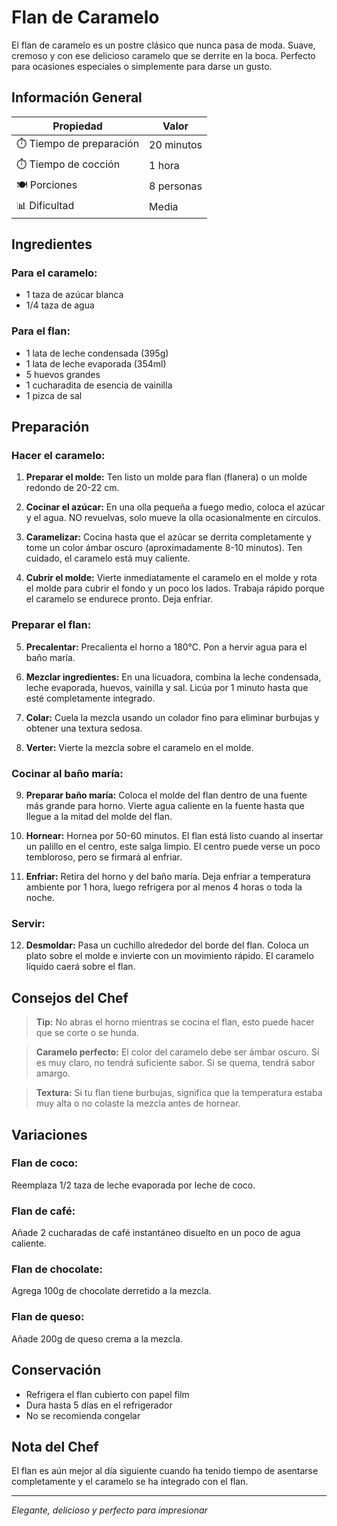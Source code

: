 # Flan de Caramelo

El flan de caramelo es un postre clásico que nunca pasa de moda. Suave, cremoso y con ese delicioso caramelo que se derrite en la boca. Perfecto para ocasiones especiales o simplemente para darse un gusto.

## Información General

| Propiedad | Valor |
|-----------|-------|
| ⏱️ Tiempo de preparación | 20 minutos |
| ⏱️ Tiempo de cocción | 1 hora |
| 🍽️ Porciones | 8 personas |
| 📊 Dificultad | Media |

## Ingredientes

### Para el caramelo:
- 1 taza de azúcar blanca
- 1/4 taza de agua

### Para el flan:
- 1 lata de leche condensada (395g)
- 1 lata de leche evaporada (354ml)
- 5 huevos grandes
- 1 cucharadita de esencia de vainilla
- 1 pizca de sal

## Preparación

### Hacer el caramelo:

1. **Preparar el molde:** Ten listo un molde para flan (flanera) o un molde redondo de 20-22 cm.

2. **Cocinar el azúcar:** En una olla pequeña a fuego medio, coloca el azúcar y el agua. NO revuelvas, solo mueve la olla ocasionalmente en círculos.

3. **Caramelizar:** Cocina hasta que el azúcar se derrita completamente y tome un color ámbar oscuro (aproximadamente 8-10 minutos). Ten cuidado, el caramelo está muy caliente.

4. **Cubrir el molde:** Vierte inmediatamente el caramelo en el molde y rota el molde para cubrir el fondo y un poco los lados. Trabaja rápido porque el caramelo se endurece pronto. Deja enfriar.

### Preparar el flan:

5. **Precalentar:** Precalienta el horno a 180°C. Pon a hervir agua para el baño maría.

6. **Mezclar ingredientes:** En una licuadora, combina la leche condensada, leche evaporada, huevos, vainilla y sal. Licúa por 1 minuto hasta que esté completamente integrado.

7. **Colar:** Cuela la mezcla usando un colador fino para eliminar burbujas y obtener una textura sedosa.

8. **Verter:** Vierte la mezcla sobre el caramelo en el molde.

### Cocinar al baño maría:

9. **Preparar baño maría:** Coloca el molde del flan dentro de una fuente más grande para horno. Vierte agua caliente en la fuente hasta que llegue a la mitad del molde del flan.

10. **Hornear:** Hornea por 50-60 minutos. El flan está listo cuando al insertar un palillo en el centro, este salga limpio. El centro puede verse un poco tembloroso, pero se firmará al enfriar.

11. **Enfriar:** Retira del horno y del baño maría. Deja enfriar a temperatura ambiente por 1 hora, luego refrigera por al menos 4 horas o toda la noche.

### Servir:

12. **Desmoldar:** Pasa un cuchillo alrededor del borde del flan. Coloca un plato sobre el molde e invierte con un movimiento rápido. El caramelo líquido caerá sobre el flan.

## Consejos del Chef

> **Tip:** No abras el horno mientras se cocina el flan, esto puede hacer que se corte o se hunda.

> **Caramelo perfecto:** El color del caramelo debe ser ámbar oscuro. Si es muy claro, no tendrá suficiente sabor. Si se quema, tendrá sabor amargo.

> **Textura:** Si tu flan tiene burbujas, significa que la temperatura estaba muy alta o no colaste la mezcla antes de hornear.

## Variaciones

### Flan de coco:
Reemplaza 1/2 taza de leche evaporada por leche de coco.

### Flan de café:
Añade 2 cucharadas de café instantáneo disuelto en un poco de agua caliente.

### Flan de chocolate:
Agrega 100g de chocolate derretido a la mezcla.

### Flan de queso:
Añade 200g de queso crema a la mezcla.

## Conservación

- Refrigera el flan cubierto con papel film
- Dura hasta 5 días en el refrigerador
- No se recomienda congelar

## Nota del Chef

El flan es aún mejor al día siguiente cuando ha tenido tiempo de asentarse completamente y el caramelo se ha integrado con el flan.

---

*Elegante, delicioso y perfecto para impresionar*
